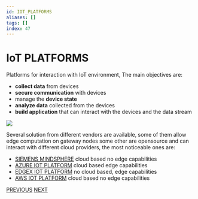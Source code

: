 ```yaml
---
id: IOT_PLATFORMS
aliases: []
tags: []
index: 47
---
```


# IoT PLATFORMS

Platforms for interaction with IoT environment, The main objectives are:

- **collect data** from devices
- **secure communication** with devices
- manage the **device state**
- **analyze data** collected from the devices
- **build application** that can interact with the devices and the data stream

![](mobile_systems/Pasted%20image%2020240615125256.png)

Several solution from different vendors are available, some of them allow edge computation on gateway nodes some other are opensource and can interact with different cloud providers, the most noticeable ones are:

-  [SIEMENS MINDSPHERE](SIEMENS_MINDSPHERE.md) cloud based no edge capabilities
- [AZURE IOT PLATFORM](AZURE_IOT_PLATFORM.md) cloud based edge capabilities
-  [EDGEX IOT PLATFORM](EDGEX_IOT_PLATFORM.md) no cloud based, edge capabilities
- [AWS IOT PLATFORM](AWS_IOT_PLATFORM.md) cloud based no edge capabilities

[PREVIOUS](pages/IoT/SCADA.md) [NEXT](pages/IoT/AWS_IOT_PLATFORM.md)
